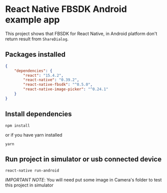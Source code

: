 # React Native FBSDK Android example app
This project shows that FBSDK for React Native, in Android platform don't return
result from `ShareDialog`.

## Packages installed
```json
{
    "dependencies": {
        "react": "15.4.2",
        "react-native": "0.39.2",
        "react-native-fbsdk": "^0.5.0",
        "react-native-image-picker": "^0.24.1"
    }
}
```

## Install dependencies
```shell
npm install
```
or if you have yarn installed
```shell
yarn
```

## Run project in simulator or usb connected device
`react-native run-android`

*IMPORTANT NOTE*: You will need put some image in Camera's folder to test this project in simulator
